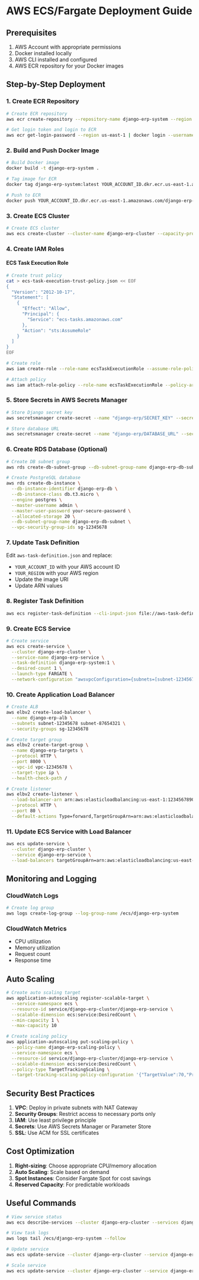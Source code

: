 # AWS ECS/Fargate Deployment Guide

## Prerequisites

1. AWS Account with appropriate permissions
2. Docker installed locally
3. AWS CLI installed and configured
4. AWS ECR repository for your Docker images

## Step-by-Step Deployment

### 1. Create ECR Repository

```bash
# Create ECR repository
aws ecr create-repository --repository-name django-erp-system --region us-east-1

# Get login token and login to ECR
aws ecr get-login-password --region us-east-1 | docker login --username AWS --password-stdin YOUR_ACCOUNT_ID.dkr.ecr.us-east-1.amazonaws.com
```

### 2. Build and Push Docker Image

```bash
# Build Docker image
docker build -t django-erp-system .

# Tag image for ECR
docker tag django-erp-system:latest YOUR_ACCOUNT_ID.dkr.ecr.us-east-1.amazonaws.com/django-erp-system:latest

# Push to ECR
docker push YOUR_ACCOUNT_ID.dkr.ecr.us-east-1.amazonaws.com/django-erp-system:latest
```

### 3. Create ECS Cluster

```bash
# Create ECS cluster
aws ecs create-cluster --cluster-name django-erp-cluster --capacity-providers FARGATE --default-capacity-provider-strategy capacityProvider=FARGATE,weight=1
```

### 4. Create IAM Roles

#### ECS Task Execution Role
```bash
# Create trust policy
cat > ecs-task-execution-trust-policy.json << EOF
{
  "Version": "2012-10-17",
  "Statement": [
    {
      "Effect": "Allow",
      "Principal": {
        "Service": "ecs-tasks.amazonaws.com"
      },
      "Action": "sts:AssumeRole"
    }
  ]
}
EOF

# Create role
aws iam create-role --role-name ecsTaskExecutionRole --assume-role-policy-document file://ecs-task-execution-trust-policy.json

# Attach policy
aws iam attach-role-policy --role-name ecsTaskExecutionRole --policy-arn arn:aws:iam::aws:policy/service-role/AmazonECSTaskExecutionRolePolicy
```

### 5. Store Secrets in AWS Secrets Manager

```bash
# Store Django secret key
aws secretsmanager create-secret --name "django-erp/SECRET_KEY" --secret-string "your-very-secret-key-here"

# Store database URL
aws secretsmanager create-secret --name "django-erp/DATABASE_URL" --secret-string "your-database-url-here"
```

### 6. Create RDS Database (Optional)

```bash
# Create DB subnet group
aws rds create-db-subnet-group --db-subnet-group-name django-erp-db-subnet --db-subnet-group-description "Subnet group for Django ERP" --subnet-ids subnet-12345678 subnet-87654321

# Create PostgreSQL database
aws rds create-db-instance \
  --db-instance-identifier django-erp-db \
  --db-instance-class db.t3.micro \
  --engine postgres \
  --master-username admin \
  --master-user-password your-secure-password \
  --allocated-storage 20 \
  --db-subnet-group-name django-erp-db-subnet \
  --vpc-security-group-ids sg-12345678
```

### 7. Update Task Definition

Edit `aws-task-definition.json` and replace:
- `YOUR_ACCOUNT_ID` with your AWS account ID
- `YOUR_REGION` with your AWS region
- Update the image URI
- Update ARN values

### 8. Register Task Definition

```bash
aws ecs register-task-definition --cli-input-json file://aws-task-definition.json
```

### 9. Create ECS Service

```bash
# Create service
aws ecs create-service \
  --cluster django-erp-cluster \
  --service-name django-erp-service \
  --task-definition django-erp-system:1 \
  --desired-count 1 \
  --launch-type FARGATE \
  --network-configuration "awsvpcConfiguration={subnets=[subnet-12345678,subnet-87654321],securityGroups=[sg-12345678],assignPublicIp=ENABLED}"
```

### 10. Create Application Load Balancer

```bash
# Create ALB
aws elbv2 create-load-balancer \
  --name django-erp-alb \
  --subnets subnet-12345678 subnet-87654321 \
  --security-groups sg-12345678

# Create target group
aws elbv2 create-target-group \
  --name django-erp-targets \
  --protocol HTTP \
  --port 8000 \
  --vpc-id vpc-12345678 \
  --target-type ip \
  --health-check-path /

# Create listener
aws elbv2 create-listener \
  --load-balancer-arn arn:aws:elasticloadbalancing:us-east-1:123456789012:loadbalancer/app/django-erp-alb/50dc6c495c0c9188 \
  --protocol HTTP \
  --port 80 \
  --default-actions Type=forward,TargetGroupArn=arn:aws:elasticloadbalancing:us-east-1:123456789012:targetgroup/django-erp-targets/73e2d6bc24d8a067
```

### 11. Update ECS Service with Load Balancer

```bash
aws ecs update-service \
  --cluster django-erp-cluster \
  --service django-erp-service \
  --load-balancers targetGroupArn=arn:aws:elasticloadbalancing:us-east-1:123456789012:targetgroup/django-erp-targets/73e2d6bc24d8a067,containerName=django-erp-container,containerPort=8000
```

## Monitoring and Logging

### CloudWatch Logs
```bash
# Create log group
aws logs create-log-group --log-group-name /ecs/django-erp-system
```

### CloudWatch Metrics
- CPU utilization
- Memory utilization
- Request count
- Response time

## Auto Scaling

```bash
# Create auto scaling target
aws application-autoscaling register-scalable-target \
  --service-namespace ecs \
  --resource-id service/django-erp-cluster/django-erp-service \
  --scalable-dimension ecs:service:DesiredCount \
  --min-capacity 1 \
  --max-capacity 10

# Create scaling policy
aws application-autoscaling put-scaling-policy \
  --policy-name django-erp-scaling-policy \
  --service-namespace ecs \
  --resource-id service/django-erp-cluster/django-erp-service \
  --scalable-dimension ecs:service:DesiredCount \
  --policy-type TargetTrackingScaling \
  --target-tracking-scaling-policy-configuration '{"TargetValue":70,"PredefinedMetricSpecification":{"PredefinedMetricType":"ECSServiceAverageCPUUtilization"}}'
```

## Security Best Practices

1. **VPC**: Deploy in private subnets with NAT Gateway
2. **Security Groups**: Restrict access to necessary ports only
3. **IAM**: Use least privilege principle
4. **Secrets**: Use AWS Secrets Manager or Parameter Store
5. **SSL**: Use ACM for SSL certificates

## Cost Optimization

1. **Right-sizing**: Choose appropriate CPU/memory allocation
2. **Auto Scaling**: Scale based on demand
3. **Spot Instances**: Consider Fargate Spot for cost savings
4. **Reserved Capacity**: For predictable workloads

## Useful Commands

```bash
# View service status
aws ecs describe-services --cluster django-erp-cluster --services django-erp-service

# View task logs
aws logs tail /ecs/django-erp-system --follow

# Update service
aws ecs update-service --cluster django-erp-cluster --service django-erp-service --force-new-deployment

# Scale service
aws ecs update-service --cluster django-erp-cluster --service django-erp-service --desired-count 3
```
